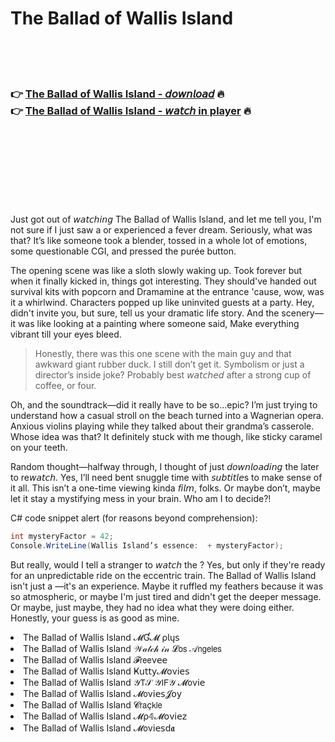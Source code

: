 <h1>The Ballad of Wallis Island</h1>

<br><br><br>

<h3>👉 <a href="https://Sankars-micsovirkey1978.github.io/gkniqmqmmc/">The Ballad of Wallis Island - 𝘥𝘰𝘸𝘯𝘭𝘰𝘢𝘥</a> 🔥<br>
👉 <a href="https://Sankars-micsovirkey1978.github.io/gkniqmqmmc/">The Ballad of Wallis Island - 𝘸𝘢𝘵𝘤𝘩 in player</a> 🔥
</h3>



<br><br><br><br><br><br><br>


Just got out of 𝘸𝘢𝘵𝘤𝘩𝘪𝘯𝘨 The Ballad of Wallis Island, and let me tell you, I'm not sure if I just saw a   or experienced a fever dream. Seriously, what was that? It’s like someone took a blender, tossed in a whole lot of emotions, some questionable CGI, and pressed the purée button.

The opening scene was like a sloth slowly waking up. Took forever but when it finally kicked in, things got interesting. They should've handed out survival kits with popcorn and Dramamine at the entrance 'cause, wow, was it a whirlwind. Characters popped up like uninvited guests at a party. Hey, didn't invite you, but sure, tell us your dramatic life story. And the scenery—it was like looking at a painting where someone said, Make everything vibrant till your eyes bleed. 

> Honestly, there was this one scene with the main guy and that awkward giant rubber duck. I still don’t get it. Symbolism or just a director’s inside joke? Probably best 𝘸𝘢𝘵𝘤𝘩𝘦𝘥 after a strong cup of coffee, or four.

Oh, and the soundtrack—did it really have to be so...epic? I’m just trying to understand how a casual stroll on the beach turned into a Wagnerian opera. Anxious violins playing while they talked about their grandma’s casserole. Whose idea was that? It definitely stuck with me though, like sticky caramel on your teeth.

Random thought—halfway through, I thought of just 𝘥𝘰𝘸𝘯𝘭𝘰𝘢𝘥𝘪𝘯𝘨 the   later to re𝘸𝘢𝘵𝘤𝘩. Yes, I’ll need bent snuggle time with 𝘴𝘶𝘣𝘵𝘪𝘵𝘭𝘦s to make sense of it all. This isn’t a one-time viewing kinda 𝘧𝘪𝘭𝘮, folks. Or maybe don’t, maybe let it stay a mystifying mess in your brain. Who am I to decide?!

C# code snippet alert (for reasons beyond comprehension):  
```csharp
int mysteryFactor = 42;
Console.WriteLine(Wallis Island’s essence:  + mysteryFactor);
```

But really, would I tell a stranger to 𝘸𝘢𝘵𝘤𝘩 the  ? Yes, but only if they're ready for an unpredictable ride on the eccentric train. The Ballad of Wallis Island isn't just a  —it's an experience. Maybe it ruffled my feathers because it was so atmospheric, or maybe I'm just tired and didn't get the deeper message. Or maybe, just maybe, they had no idea what they were doing either. Honestly, your guess is as good as mine.

<li>The Ballad of Wallis Island 𝓜Ɠ𝓜 ρ𝗅ų𝗌</li>
<li>The Ballad of Wallis Island 𝒲𝒶𝓉𝒸𝒽 𝒾𝓃 𝓛𝗈𝗌 𝒜𝗇𝗀𝖾𝗅𝖾𝗌</li>
<li>The Ballad of Wallis Island 𝓕𝗋𝖾𝖾ν𝖾𝖾</li>
<li>The Ballad of Wallis Island Ҝ𝗎𝗍𝗍𝗒𝓜𝗈ν𝗂𝖾𝗌</li>
<li>The Ballad of Wallis Island 𝒴𝖳𝒮 𝒴𝖨𝖥𝒴 𝓜𝗈ν𝗂𝖾</li>
<li>The Ballad of Wallis Island 𝓜𝗈ν𝗂𝖾𝗌𝓙𝗈𝗒</li>
<li>The Ballad of Wallis Island 𝓒𝗋𝖺ç𝗄𝗅𝖾</li>
<li>The Ballad of Wallis Island 𝓜ρ𝟜𝓜𝗈ν𝗂𝖾𝗓</li>
<li>The Ballad of Wallis Island 𝓜𝗈ν𝗂𝖾𝗌ԁ𝖆</li>
